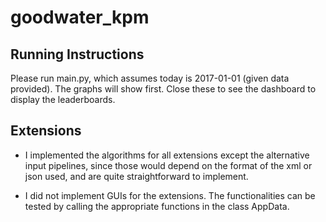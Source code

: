 # goodwater_kpm


## Running Instructions
Please run main.py, which assumes today is 2017-01-01 (given data provided). The graphs will show first. Close these to see the dashboard to display the leaderboards.

## Extensions
+ I implemented the algorithms for all extensions except the alternative input pipelines, since those would depend on the format of the xml or json used, and are quite straightforward to implement.

+ I did not implement GUIs for the extensions. The functionalities can be tested by calling the appropriate functions in the class AppData.
